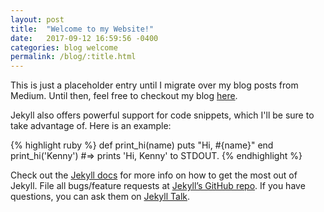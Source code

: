 ```yaml
---
layout: post
title:  "Welcome to my Website!"
date:   2017-09-12 16:59:56 -0400
categories: blog welcome
permalink: /blog/:title.html
---
```

This is just a placeholder entry until I migrate over my blog posts from Medium. Until then, feel free to checkout my blog [here][medium-blog].


Jekyll also offers powerful support for code snippets, which I'll be sure to take advantage of. Here is an example:

{% highlight ruby %}
def print_hi(name)
  puts "Hi, #{name}"
end
print_hi('Kenny')
#=> prints 'Hi, Kenny' to STDOUT.
{% endhighlight %}

Check out the [Jekyll docs][jekyll-docs] for more info on how to get the most out of Jekyll. File all bugs/feature requests at [Jekyll’s GitHub repo][jekyll-gh]. If you have questions, you can ask them on [Jekyll Talk][jekyll-talk].

[medium-blog]: https://medium.com/@wkhearn
[jekyll-docs]: https://jekyllrb.com/docs/home
[jekyll-gh]:   https://github.com/jekyll/jekyll
[jekyll-talk]: https://talk.jekyllrb.com/
